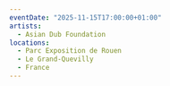 ```yaml
---
eventDate: "2025-11-15T17:00:00+01:00"
artists:
  - Asian Dub Foundation
locations:
  - Parc Exposition de Rouen
  - Le Grand-Quevilly
  - France
---
```

